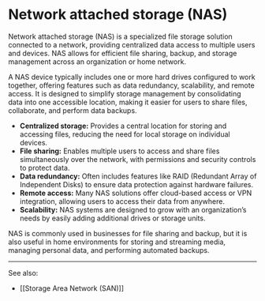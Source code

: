 
# Network attached storage (NAS)

Network attached storage (NAS) is a specialized file storage solution connected to a network, providing centralized data access to multiple users and devices. NAS allows for efficient file sharing, backup, and storage management across an organization or home network.

A NAS device typically includes one or more hard drives configured to work together, offering features such as data redundancy, scalability, and remote access. It is designed to simplify storage management by consolidating data into one accessible location, making it easier for users to share files, collaborate, and perform data backups.

- **Centralized storage:** Provides a central location for storing and accessing files, reducing the need for local storage on individual devices.
- **File sharing:** Enables multiple users to access and share files simultaneously over the network, with permissions and security controls to protect data.
- **Data redundancy:** Often includes features like RAID (Redundant Array of Independent Disks) to ensure data protection against hardware failures.
- **Remote access:** Many NAS solutions offer cloud-based access or VPN integration, allowing users to access their data from anywhere.
- **Scalability:** NAS systems are designed to grow with an organization’s needs by easily adding additional drives or storage units.

NAS is commonly used in businesses for file sharing and backup, but it is also useful in home environments for storing and streaming media, managing personal data, and performing automated backups.

---

See also:

- [[Storage Area Network (SAN)]]